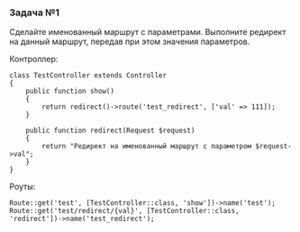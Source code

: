 ### Задача №1

Сделайте именованный маршрут с параметрами. 
Выполните редирект на данный маршрут, передав при этом значения параметров.

Контроллер:

    class TestController extends Controller
    {
        public function show()
        {
            return redirect()->route('test_redirect', ['val' => 111]);
        }
    
        public function redirect(Request $request)
        {
            return "Редирект на именованный маршрут с параметром $request->val";
        }
    }

Роуты:

    Route::get('test', [TestController::class, 'show'])->name('test');
    Route::get('test/redirect/{val}', [TestController::class, 'redirect'])->name('test_redirect');
